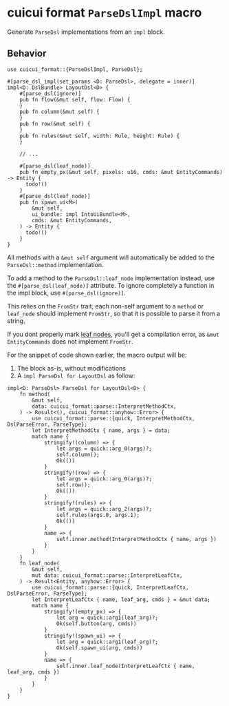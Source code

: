 # cuicui format `ParseDslImpl` macro

Generate `ParseDsl` implementations from an `impl` block.

## Behavior

```text
use cuicui_format::{ParseDslImpl, ParseDsl};

#[parse_dsl_impl(set_params <D: ParseDsl>, delegate = inner)]
impl<D: DslBundle> LayoutDsl<D> {
    #[parse_dsl(ignore)]
    pub fn flow(&mut self, flow: Flow) {
    }
    pub fn column(&mut self) {
    }
    pub fn row(&mut self) {
    }
    pub fn rules(&mut self, width: Rule, height: Rule) {
    }

    // ...

    #[parse_dsl(leaf_node)]
    pub fn empty_px(&mut self, pixels: u16, cmds: &mut EntityCommands) -> Entity {
      todo!()
    }
    #[parse_dsl(leaf_node)]
    pub fn spawn_ui<M>(
        &mut self,
        ui_bundle: impl IntoUiBundle<M>,
        cmds: &mut EntityCommands,
    ) -> Entity {
      todo!()
    }
}
```

All methods with a `&mut self` argument
will automatically be added to the `ParseDsl::method` implementation.

To add a method to the `ParseDsl::leaf_node` implementation instead, use the
`#[parse_dsl(leaf_node)]` attribute. To ignore completely a function in the
impl block, use `#[parse_dsl(ignore)]`.

This relies on the `FromStr` trait, each non-self argument to a `method` or
`leaf_node` should implement `FromStr`, so that it is possible to parse it
from a string.

If you dont properly mark [leaf nodes], you'll get a compilation error, as
`&mut EntityCommands` does not implement `FromStr`.

For the snippet of code shown earlier, the macro output will be:

1. The block as-is, without modifications
2. A `impl ParseDsl for LayoutDsl` as follow:

```text
impl<D: ParseDsl> ParseDsl for LayoutDsl<D> {
    fn method(
        &mut self,
        data: cuicui_format::parse::InterpretMethodCtx,
    ) -> Result<(), cuicui_format::anyhow::Error> {
        use cuicui_format::parse::{quick, InterpretMethodCtx, DslParseError, ParseType};
        let InterpretMethodCtx { name, args } = data;
        match name {
            stringify!(column) => {
                let args = quick::arg_0(args)?;
                self.column();
                Ok(())
            }
            stringify!(row) => {
                let args = quick::arg_0(args)?;
                self.row();
                Ok(())
            }
            stringify!(rules) => {
                let args = quick::arg_2(args)?;
                self.rules(args.0, args.1);
                Ok(())
            }
            name => {
                self.inner.method(InterpretMethodCtx { name, args })
            }
        }
    }
    fn leaf_node(
        &mut self,
        mut data: cuicui_format::parse::InterpretLeafCtx,
    ) -> Result<Entity, anyhow::Error> {
        use cuicui_format::parse::{quick, InterpretLeafCtx, DslParseError, ParseType};
        let InterpretLeafCtx { name, leaf_arg, cmds } = &mut data;
        match name {
            stringify!(empty_px) => {
                let arg = quick::arg1(leaf_arg)?;
                Ok(self.button(arg, cmds))
            }
            stringify!(spawn_ui) => {
                let arg = quick::arg1(leaf_arg)?;
                Ok(self.spawn_ui(arg, cmds))
            }
            name => {
                self.inner.leaf_node(InterpretLeafCtx { name, leaf_arg, cmds })
            }
        }
    }
}
```

[leaf nodes]: https://docs.rs/cuicui_dsl/latest/cuicui_dsl/macro.dsl.html#leaf-node
